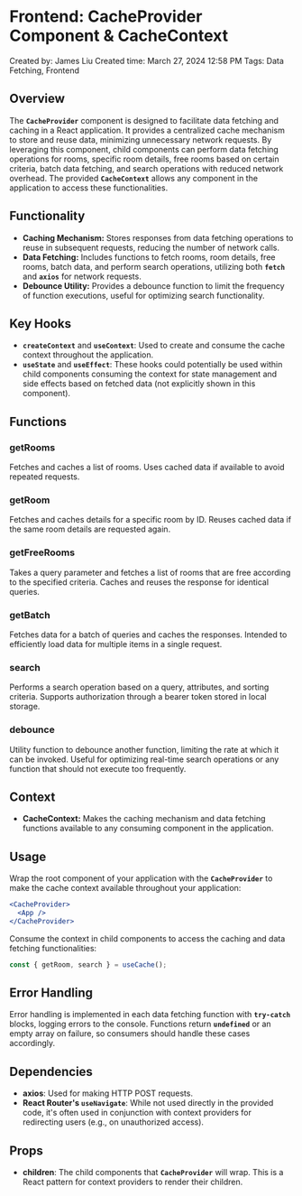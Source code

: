 # Frontend: CacheProvider Component & CacheContext

Created by: James Liu
Created time: March 27, 2024 12:58 PM
Tags: Data Fetching, Frontend

## **Overview**

The **`CacheProvider`** component is designed to facilitate data fetching and caching in a React application. It provides a centralized cache mechanism to store and reuse data, minimizing unnecessary network requests. By leveraging this component, child components can perform data fetching operations for rooms, specific room details, free rooms based on certain criteria, batch data fetching, and search operations with reduced network overhead. The provided **`CacheContext`** allows any component in the application to access these functionalities.

## **Functionality**

- **Caching Mechanism:** Stores responses from data fetching operations to reuse in subsequent requests, reducing the number of network calls.
- **Data Fetching:** Includes functions to fetch rooms, room details, free rooms, batch data, and perform search operations, utilizing both **`fetch`** and **`axios`** for network requests.
- **Debounce Utility:** Provides a debounce function to limit the frequency of function executions, useful for optimizing search functionality.

## **Key Hooks**

- **`createContext`** and **`useContext`**: Used to create and consume the cache context throughout the application.
- **`useState`** and **`useEffect`**: These hooks could potentially be used within child components consuming the context for state management and side effects based on fetched data (not explicitly shown in this component).

## **Functions**

### **getRooms**

Fetches and caches a list of rooms. Uses cached data if available to avoid repeated requests.

### **getRoom**

Fetches and caches details for a specific room by ID. Reuses cached data if the same room details are requested again.

### **getFreeRooms**

Takes a query parameter and fetches a list of rooms that are free according to the specified criteria. Caches and reuses the response for identical queries.

### **getBatch**

Fetches data for a batch of queries and caches the responses. Intended to efficiently load data for multiple items in a single request.

### **search**

Performs a search operation based on a query, attributes, and sorting criteria. Supports authorization through a bearer token stored in local storage.

### **debounce**

Utility function to debounce another function, limiting the rate at which it can be invoked. Useful for optimizing real-time search operations or any function that should not execute too frequently.

## **Context**

- **CacheContext:** Makes the caching mechanism and data fetching functions available to any consuming component in the application.

## **Usage**

Wrap the root component of your application with the **`CacheProvider`** to make the cache context available throughout your application:

```jsx
<CacheProvider>
  <App />
</CacheProvider>
```

Consume the context in child components to access the caching and data fetching functionalities:

```jsx
const { getRoom, search } = useCache();
```

## **Error Handling**

Error handling is implemented in each data fetching function with **`try-catch`** blocks, logging errors to the console. Functions return **`undefined`** or an empty array on failure, so consumers should handle these cases accordingly.

## **Dependencies**

- **axios**: Used for making HTTP POST requests.
- **React Router's `useNavigate`**: While not used directly in the provided code, it's often used in conjunction with context providers for redirecting users (e.g., on unauthorized access).

## **Props**

- **children**: The child components that **`CacheProvider`** will wrap. This is a React pattern for context providers to render their children.